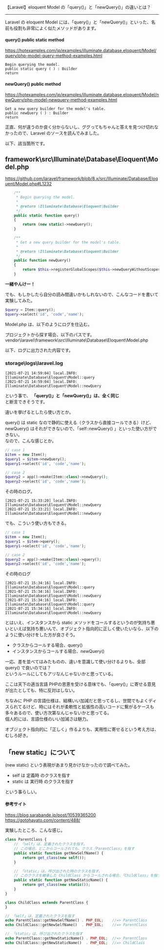 【Laravel】eloquent Model の「query()」と「newQuery()」の違いとは？

____________________________________________________________________________________
Laravel の eloquent Model には、「query()」と「newQuery()」といった、名前も役割も非常によく似たメソッドがあります。  

#### query() public static method
https://hotexamples.com/jp/examples/illuminate.database.eloquent/Model/query/php-model-query-method-examples.html
```
Begin querying the model.
public static query ( ) : Builder
return
```

#### newQuery() public method
https://hotexamples.com/jp/examples/illuminate.database.eloquent/Model/newQuery/php-model-newquery-method-examples.html
```
Get a new query builder for the model's table.
public newQuery ( ) : Builder
return
```

正直、何が違うのか良く分からないし、ググってもちゃんと答えを見つけ切れなかったので、Laravel のソースを読んでみました。  

以下、該当箇所です。  

## framework\src\Illuminate\Database\Eloquent\Model.php
https://github.com/laravel/framework/blob/8.x/src/Illuminate/Database/Eloquent/Model.php#L1232
```php
    /**
     * Begin querying the model.
     *
     * @return \Illuminate\Database\Eloquent\Builder
     */
    public static function query()
    {
        return (new static)->newQuery();
    }

    /**
     * Get a new query builder for the model's table.
     *
     * @return \Illuminate\Database\Eloquent\Builder
     */
    public function newQuery()
    {
        return $this->registerGlobalScopes($this->newQueryWithoutScopes());
    }
```

**一緒やんけー！**  

でも、もしかしたら自分の読み間違いかもしれないので、こんなコードを書いて実験してみた。  


```php
$query = Item::query();
$query->select('id', 'code','name');
```
Model.php は、以下のようにログを仕込む。  

プロジェクトから探す場合、以下のパスです。  
vendor\laravel\framework\src\Illuminate\Database\Eloquent\Model.php  

以下、ログに出力された内容です。  

### storage\logs\laravel.log
```log
[2021-07-21 14:59:04] local.INFO: Illuminate\Database\Eloquent\Model::query  
[2021-07-21 14:59:04] local.INFO: Illuminate\Database\Eloquent\Model::newQuery  
```

という事で、
**「query()」と「newQuery()」は、全く同じ**  
と断言できそうです。  

違いを挙げるとしたら使い方とか。  

query() は static なので静的に使える（クラスから直接コールできる）けど、newQuery() はそれができないので、「self::newQuery() 」といった使い方ができない。  
なので、こんな感じとか。  
```php
// case 1
$item = new Item();
$query1 = $item->newQuery();
$query1->select('id', 'code','name');

// case 2
$query2 = app()->make(Item::class)->newQuery();
$query2->select('id', 'code','name');
```

その時のログ。
```log
[2021-07-21 15:33:20] local.INFO: Illuminate\Database\Eloquent\Model::newQuery  
[2021-07-21 15:33:21] local.INFO: Illuminate\Database\Eloquent\Model::newQuery  
```

でも、こういう使い方もできる。
```php
// case 1
$item = new Item();
$query1 = $item->query();
$query1->select('id', 'code','name');

// case 2
$query2 = app()->make(Item::class)->query();
$query2->select('id', 'code','name');
```

その時のログ
```log
[2021-07-21 15:34:16] local.INFO: Illuminate\Database\Eloquent\Model::query  
[2021-07-21 15:34:16] local.INFO: Illuminate\Database\Eloquent\Model::newQuery  
[2021-07-21 15:34:16] local.INFO: Illuminate\Database\Eloquent\Model::query  
[2021-07-21 15:34:16] local.INFO: Illuminate\Database\Eloquent\Model::newQuery  
```

とはいえ、インスタンスから static メソッドをコールするというのが気持ち悪いといえば気持ち悪いんで、オブジェクト指向的に正しく使いたいなら、以下のように使い分けをした方が良さそう。  

 * クラスからコールする場合、query()
 * インスタンスからコールする場合、newQuery()

一応、差を並べてはみたものの、違いを意識して使い分けるよりも、全部 query() で良いのでは？  
というルールにしてもアリなんじゃないかと思っている。  

ここは天下の適当言語 PHPの恩恵を受ける意味でも、「query()」に寄せる意見が出たとしても、特に反対はしない。  

ちなみに PHP の言語仕様は、結構いい加減だと思ってるし、世間でもよくディスられてるけど、時にはそれが柔軟性と拡張性の高いコードに繋がるケースも多々あるので、使い方次第なんじゃないかと思ってる。  
個人的には、言語仕様のいい加減さは魅力。  

オブジェクト指向的に「正しく」作るよりも、実用性に寄せるという考え方は、むしろ好き。  


## 「new static」について
(new static) という表現があまり見かけなかったので調べてみた。  

 * self は 定義時 のクラスを指す
 * static は 実行時 のクラスを指す

という事らしい。  

#### 参考サイト
https://blog.sarabande.jp/post/10539365200  
https://gotohayato.com/content/488/  


実験したところ、こんな感じ。  
```php
class ParentClass {
    // 「self」は、定義されたクラスを指す。
    // この場合、どこからコールされても、クラス「ParentClass」を指す
    public static function getNewSelfName() {
        return get_class(new self());
    }

    // 「static」は、呼び出された時のクラスを指す。
    // このクラスを継承した ChildClass からコールされる場合、「ChildClass」を指す
    public static function getNewStaticName() {
        return get_class(new static());
    }
}

class ChildClass extends ParentClass {
}

// 「self」は、定義されたクラスを指す
echo ParentClass::getNewSelfName() . PHP_EOL;    //=> ParentClass
echo ChildClass::getNewSelfName()  . PHP_EOL;    //=> ParentClass

// 「static」は、呼び出されたクラスを指す
echo ParentClass::getNewStaticName() . PHP_EOL;  //=> ParentClass
echo ChildClass::getNewStaticName()  . PHP_EOL;  //=> ChildClass
```



